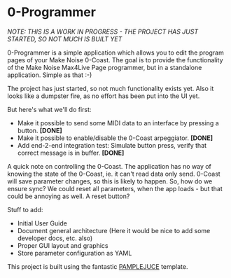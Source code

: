 # 0-Programmer

_NOTE: THIS IS A WORK IN PROGRESS - THE PROJECT HAS JUST STARTED, SO NOT MUCH IS BUILT YET_

0-Programmer is a simple application which allows you to edit the program pages of your Make Noise 0-Coast. The goal is to provide the functionality of the Make Noise Max4Live Page programmer, but in a standalone application. Simple as that :-)

The project has just started, so not much functionality exists yet. Also it looks like a dumpster fire, as no effort has been put into the UI yet.

But here's what we'll do first:

* Make it possible to send some MIDI data to an interface by pressing a button. **[DONE]**
* Make it possible to enable/disable the 0-Coast arpeggiator. **[DONE]**
* Add end-2-end integration test: Simulate button press, verify that correct message is in buffer. **[DONE]**

A quick note on controlling the 0-Coast. The application has no way of knowing the state of the 0-Coast, ie. it can't read data only send. 0-Coast will save parameter changes, so this is likely to happen. So, how do we ensure sync? We could reset all parameters, when the app loads - but that could be annoying as well. A reset button?


Stuff to add:
* Initial User Guide
* Document general architecture (Here it would be nice to add some developer docs, etc. also)
* Proper GUI layout and graphics
* Store parameter configuration as YAML

This project is built using the fantastic [PAMPLEJUCE](https://github.com/sudara/pamplejuce) template.

